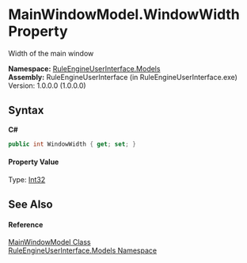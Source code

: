 # MainWindowModel.WindowWidth Property 
 

Width of the main window

**Namespace:**&nbsp;<a href="263a6778-8085-101d-0fab-027f68ff96a9">RuleEngineUserInterface.Models</a><br />**Assembly:**&nbsp;RuleEngineUserInterface (in RuleEngineUserInterface.exe) Version: 1.0.0.0 (1.0.0.0)

## Syntax

**C#**<br />
``` C#
public int WindowWidth { get; set; }
```


#### Property Value
Type: <a href="http://msdn2.microsoft.com/en-us/library/td2s409d" target="_blank">Int32</a>

## See Also


#### Reference
<a href="46dabf1f-19cf-f1c7-756b-965b23dfa6dc">MainWindowModel Class</a><br /><a href="263a6778-8085-101d-0fab-027f68ff96a9">RuleEngineUserInterface.Models Namespace</a><br />